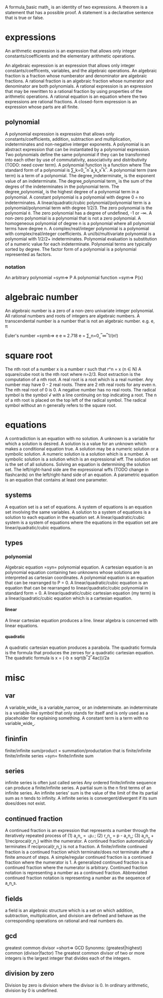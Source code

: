 A formula⎵basic math⎵ is an identity of two expressions.
A theorem is a statement that has a possible proof.
A statement is a declarative sentence that is true or false.

# expressions

An arithmetic expression is an expression that allows only integer constants/coefficients and the elementary arithmetic operations.

An algebraic expression is an expression that allows only integer constants/coefficents, variables, and the algebraic operations.
An algebraic fraction is a fraction whose numberator and denominator are algebraic fractions.
A rational fraction is an algebraic fraction whose numerator and denominator are both polynomials.
A rational expression is an expression that may be rewritten to a rational fraction by using properties of the arithmetic operations.
A rational equation is an equation where the two expressions are rational fractions.
A closed-form expression is an expression whose parts are all finite.

## polynomial

A polynomial expression is expression that allows only constants/coefficients, addition, subtraction and multiplication, indeterminates and non-negative interger exponents.
A polynomial is an abstract expression that can be instantiated by a polynomial expression.
Two polynomials define the same polynomial if they can be transformed into each other by use of commutativity, associativity and distributivity (TODO: need cover term).
A polynomial function is a function where 
The standard form of a polynomial is ∑⎵k=0⎵⎴n⎴a⎵k⎵x⎴k⎴.
A polynomial term (rare term) is a term of a polynomial.
The degree⎵indeterminate⎵ is the exponent value of an indeterminate.
The degree⎵polynomial term⎵ is the sum of the degres of the indeterminates in the polynomial term.
The degree⎵polynomial⎵ is the highest degree of a polynomial term in a polynomial.
A constant polynomial is a polynomial with degree 0 ≙ no indeterminates.
A linear/quadratic/cubic polynomial/polynomial term is a polynomial/polynomial term with degree 1/2/3.
The zero polynomial is the polynomial `0`.
The zero polynomial has a degree of undefined, -1 or -∞.
A non-zero polynomial is a polynomial that is not a zero polynomial.
A homogeneous polynomial of degree n is a polynomial where all polynomial terms have degree n.
A complex/real/integer polynomial is a polynomial with complex/real/integer coefficients.
A uni/bi/multivariate polynomial is a polynomial with 1/2/2+ indeterminates.
Polynomial evaluation is substitution of a numeric value for each indeterminate.
Polynomial terms are typically sorted by degree.
The factor form of a polynomial is a polynomial represented as factors.

### notation

An arbitrary polynomial =sym=> P
A polynomial function =sym=> P(x)

# algebraic number

An algebraic number is a zero of a non-zero univariate integer polynomial.
All rational numbers and roots of integers are algebraic numbers.
A transcendental number is a number that is not an algebraic number.
e.g. e, π


Euler's number =symb=> e
e ≈ 2.718
e = ∑⎵n=0⎵⎴∞⎴1/(n!)

# square root

The nth root of a number x is a number r such that r^n = x (n ∈ N)
A square/cube root is the nth root where n=2/3.
Root extraction is the computation of a nth root.
A real root is a root which is a real number.
Any number may have 0 - 2 real roots.
There are 2 nth real roots for any even n.
The nth real root of 0 is 0.
A negative number has no real roots.
The radical symbol is the symbol √ with a line continuing on top indicating a root.
The n of a nth root is placed on the top left of the radical symbol.
The radical symbol without an n generally refers to the square root.

# equations

A contradiction is an equation with no solution.
A unknown is a variable for which a solution is desired.
A solution is a value for an unknown which makes a conditional equation true.
A solution may be a numeric solution or a symbolic solution.
A numeric solution is a solution which is a number.
A symbolic solution is a solution which is an expressional wff.
The solution set is the set of all solutions.
Solving an equation is determining the solution set.
The left/right-hand side are the expressional wffs (TODO change in flashcards) on the left/right-hand side of an equation.
A parametric equation is an equation that contains at least one parameter.

## systems

A equation set is a set of equations.
A system of equations is an equation set involving the same variables.
A solution to a system of equations is a solution to each equation in the equation set.
A linear/quadratic/cubic system is a system of equations where the equations in the equation set are linear/quadratic/cubic equations.

## types

### polynomial

Algebraic equation =syn= polynomial equation.
A cartesian equation is an polynomial equation containing two unknowns whose solutions are interpreted as cartesian coordinates.
A polynomial equation is an equation that can be rearranged to P = 0.
A linear/quadratic/cubic equation is an equation that can be rearranged to linear/quadratic/cubic polynomial in standard form = 0.
A linear/quadratic/cubic cartesian equation (my term) is a linear/quadratic/cubic equation which is a cartesian equation.

#### linear

A linear cartesian equation produces a line.
linear algebra is concerned with linear equations.

#### quadratic

A quadratic cartesian equation produces a parabola.
The quadratic formula is the formula that produces the zeroes for a quadratic cartesian equation.
The quadratic formula is x = (-b ± sqrt(b⎴2⎴4ac))/2a

# misc

## var

A variable⎵wide⎵ is a variable⎵narrow⎵ or an indeterminate.
an indeterminate is a variable-like symbol that only stands for itself and is only used as a placeholder for explaining something.
A constant term is a term with no variable⎵wide⎵.

## fininfin

finite/infinite sum/product = summation/productation that is finite/infinite
finite/infinite series =syn= finite/infinite sum

## series

infinite series is often just called series
Any ordered finite/infinite sequence can produce a finite/infinite series.
A partial sum is the n first terms of an infinite series.
An infinite series' sum is the value of the limit of the its partial sum as n tends to infinity.
A infinite series is convergent/divergent if its sum does/does not exist.

## continued fraction

A continued fraction is an expression that represents a number through the iteratively repeated process of (1) a⎵n⎵ = ⌊p⌋; (2) r⎵n⎵ = p - a⎵n⎵; (3) a⎵n⎵ + 1/reciprocal(r⎵n⎵) within the numerator.
A continued fraction automatically terminates if reciprocal(r⎵n⎵) is not a fraction.
A finite/infinite continued fraction is a continued fraction which terminate/does not terminate after a finite amount of steps.
A simple/regular continued fraction is a continued fraction where the numerator is 1.
A generalized continued fraction is a continued fraction where the numerator is arbitrary.
Continued fraction notation is representing a number as a continued fraction.
Abbreviated continued fraction notation is representing a number as the sequence of a⎵n⎵s.

## fields

a field is an algebraic structure which is a set on which addition, subtraction, multiplication, and division are defined and behave as the corresponding operations on rational and real numbers do.

## gcd

greatest common divisor =short=> GCD
Synonms: (greatest|highest) common (divisor|factor)
The greatest common divisor of two or more integers is the largest integer that divides each of the integers.

## division by zero

Division by zero is division where the divisor is 0.
In ordinary arithmetic, division by 0 is undefined.
